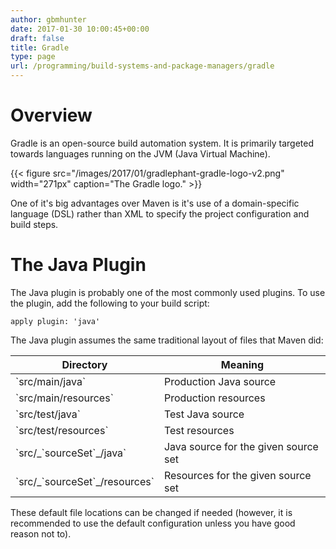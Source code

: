 ```yaml
---
author: gbmhunter
date: 2017-01-30 10:00:45+00:00
draft: false
title: Gradle
type: page
url: /programming/build-systems-and-package-managers/gradle
---
```


# Overview

Gradle is an open-source build automation system. It is primarily targeted towards languages running on the JVM (Java Virtual Machine).

{{< figure src="/images/2017/01/gradlephant-gradle-logo-v2.png" width="271px" caption="The Gradle logo."  >}}

One of it's big advantages over Maven is it's use of a domain-specific language (DSL) rather than XML to specify the project configuration and build steps.

# The Java Plugin

The Java plugin is probably one of the most commonly used plugins. To use the plugin, add the following to your build script:

    apply plugin: 'java'

The Java plugin assumes the same traditional layout of files that Maven did:

<table>
    <thead>
        <tr>
            <th>Directory</th>
            <th>Meaning</th>
        </tr>
    </thead>
<tbody >
<tr>
<td>`src/main/java`
</td>

<td>Production Java source
</td>
</tr>
<tr>

<td>`src/main/resources`
</td>

<td>Production resources
</td>
</tr>
<tr>

<td>`src/test/java`
</td>

<td>Test Java source
</td>
</tr>
<tr>

<td>`src/test/resources`
</td>

<td>Test resources
</td>
</tr>
<tr>

<td>`src/_`sourceSet`_/java`
</td>

<td>Java source for the given source set
</td>
</tr>
<tr>

<td>`src/_`sourceSet`_/resources`
</td>

<td>Resources for the given source set
</td>
</tr>
</tbody>
</table>

These default file locations can be changed if needed (however, it is recommended to use the default configuration unless you have good reason not to).
